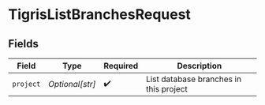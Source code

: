 # TigrisListBranchesRequest


## Fields

| Field                                  | Type                                   | Required                               | Description                            |
| -------------------------------------- | -------------------------------------- | -------------------------------------- | -------------------------------------- |
| `project`                              | *Optional[str]*                        | :heavy_check_mark:                     | List database branches in this project |